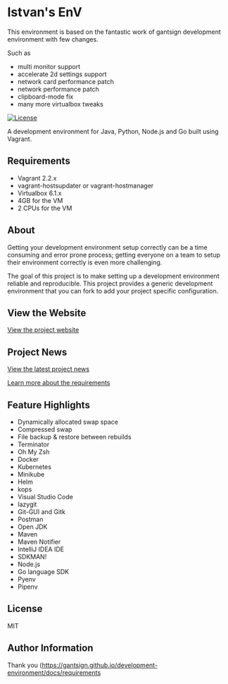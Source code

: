 # Istvan's EnV

This environment is based on the fantastic work of gantsign development environment with few changes.

Such as

* multi monitor support
* accelerate 2d settings support
* network card performance patch
* network performance patch
* clipboard-mode fix
* many more virtualbox tweaks

[![License](https://img.shields.io/badge/license-MIT-blue.svg)](https://raw.githubusercontent.com/gantsign/development-environment/master/LICENSE)

A development environment for Java, Python, Node.js and Go built using Vagrant.

## Requirements

* Vagrant 2.2.x
* vagrant-hostsupdater or vagrant-hostmanager
* Virtualbox 6.1.x
* 4GB for the VM
* 2 CPUs for the VM

## About

Getting your development environment setup correctly can be a time consuming and
error prone process; getting everyone on a team to setup their environment
correctly is even more challenging.

The goal of this project is to make setting up a development environment
reliable and reproducible. This project provides a generic development
environment that you can fork to add your project specific configuration.

## View the Website

[View the project website](https://gantsign.github.io/development-environment/)

## Project News

[View the latest project news](https://gantsign.github.io/development-environment/news/)

[Learn more about the requirements](https://gantsign.github.io/development-environment/docs/requirements)

## Feature Highlights

* Dynamically allocated swap space
* Compressed swap
* File backup & restore between rebuilds
* Terminator
* Oh My Zsh
* Docker
* Kubernetes
* Minikube
* Helm
* kops
* Visual Studio Code
* lazygit
* Git-GUI and Gitk
* Postman
* Open JDK
* Maven
* Maven Notifier
* IntelliJ IDEA IDE
* SDKMAN!
* Node.js
* Go language SDK
* Pyenv
* Pipenv


## License

MIT

## Author Information

Thank you 
(https://gantsign.github.io/development-environment/docs/requirements



